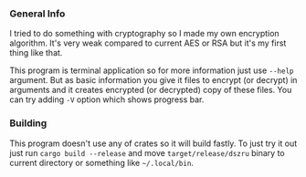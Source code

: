 ### General Info
I tried to do something with cryptography so I made my own encryption algorithm.
It's very weak compared to current AES or RSA but it's my first thing like that.

This program is terminal application so for more information just use `--help` argument.
But as basic information you give it files to encrypt (or decrypt) in arguments and it creates encrypted (or decrypted) copy of these files.
You can try adding `-V` option which shows progress bar.

### Building
This program doesn't use any of crates so it will build fastly.
To just try it out just run `cargo build --release` and move `target/release/dszru` binary to current directory or something like `~/.local/bin`.
